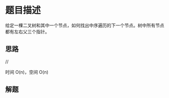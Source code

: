 # 题目描述

给定一棵二叉树和其中一个节点，如何找出中序遍历的下一个节点。树中所有节点都有左右父三个指针。

## 思路

//

时间 O(n)，空间 O(n)

## 解题

```java

```
